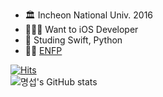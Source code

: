 
- 🏛 Incheon National Univ. 2016
- 🧑🏻‍💻 Want to iOS Developer
- 📝 Studing Swift, Python
- 🙋🏻 [ENFP](https://www.16personalities.com/ko/%EC%84%B1%EA%B2%A9%EC%9C%A0%ED%98%95-enfp)
<!--
**s1gnature/s1gnature** is a ✨ _special_ ✨ repository because its `README.md` (this file) appears on your GitHub profile.

Here are some ideas to get you started:

- 🔭 I’m currently working on ...
- 🌱 I’m currently learning ...
- 👯 I’m looking to collaborate on ...
- 🤔 I’m looking for help with ...
- 💬 Ask me about ...
- 📫 How to reach me: ...
- 😄 Pronouns: ...
- ⚡ Fun fact: ...
-->

[![Hits](https://hits.seeyoufarm.com/api/count/incr/badge.svg?url=https%3A%2F%2Fgithub.com%2Fs1gnature&count_bg=%23FF8484&title_bg=%23555555&icon=&icon_color=%23E7E7E7&title=Welcome%21&edge_flat=false)](https://hits.seeyoufarm.com)  
![명섭's GitHub stats](https://github-readme-stats.vercel.app/api?username=s1gnature&hide=stars,prs,issues&count_private=true&show_icons=true&theme=buefy&include_all_commits=true)
